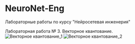 # NeuroNet-Eng

Лабораторные работы по курсу
"Нейросетевая инженерия"

Лабораторная работа № 3.
Векторное квантование.
![Векторное квантование_1](https://github.com/user-attachments/assets/88178f9a-3004-4e5d-8842-19c7db0376dd)
![Векторное квантование_2](https://github.com/user-attachments/assets/32fc3c01-c2dd-4af4-8e71-404f282f0816)
